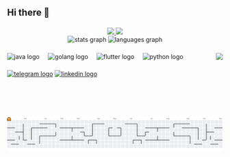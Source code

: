 ## Hi there 👋


###

<div align="center">
  <a href="https://envyh.github.io/avatar-site">
    <img src="https://img.shields.io/static/v1?label=Avatar 258&message=Website&color=blue" />
  </a>
  <a href="https://github.com/envyH/avatar-site/releases/tag/v.2.5.8">
    <img src="https://img.shields.io/static/v1?label=Release&message=v2.5.8&color=green" />
  </a>

  <br clear="both">

  <img src="https://github-readme-stats.vercel.app/api?username=envyH&hide_title=false&hide_rank=false&show_icons=true&include_all_commits=true&count_private=true&disable_animations=false&theme=dracula&locale=en&hide_border=false" height="150" alt="stats graph"  />
  <img src="https://github-readme-stats.vercel.app/api/top-langs?username=envyH&locale=en&hide_title=false&layout=compact&card_width=320&langs_count=5&theme=dracula&hide_border=false" height="150" alt="languages graph"  />
</div>

###

<img align="right" height="150" src="https://envyh.github.io/avatar-site/assets/thumbnail.png"  />

###

<div align="left">
  <img src="https://cdn.jsdelivr.net/gh/devicons/devicon/icons/java/java-original.svg" height="30" alt="java logo"  />
  <img width="12" />
  <img src="https://cdn.jsdelivr.net/gh/devicons/devicon/icons/go/go-original.svg" height="30" alt="golang logo"  />
  <img width="12" />
  <img src="https://cdn.jsdelivr.net/gh/devicons/devicon/icons/flutter/flutter-original.svg" height="30" alt="flutter logo"  />
  <img width="12" />
  <img src="https://cdn.jsdelivr.net/gh/devicons/devicon/icons/python/python-original.svg" height="30" alt="python logo"  />
</div>

###

<div align="left">
  <a href="https://t.me/vungtc"><img src="https://img.shields.io/static/v1?message=Telegram&logo=telegram&label=&color=3390EC&logoColor=white&labelColor=&style=for-the-badge" height="35" alt="telegram logo"  /></a>
  <a href="https://linkedin.com/in/vung-envy-nguyen"><img src="https://img.shields.io/static/v1?message=LinkedIn&logo=linkedin&label=&color=0077B5&logoColor=white&labelColor=&style=for-the-badge" height="35" alt="linkedin logo"  /></a>
</div>

###

<br clear="both">


<picture>
  <source media="(prefers-color-scheme: dark)" srcset="https://raw.githubusercontent.com/envyH/envyH/output/pacman-contribution-graph-dark.svg">
  <source media="(prefers-color-scheme: light)" srcset="https://raw.githubusercontent.com/envyH/envyH/output/pacman-contribution-graph.svg">
  <img alt="pacman contribution graph" src="https://raw.githubusercontent.com/envyH/envyH/output/pacman-contribution-graph.svg">
</picture>

###
